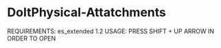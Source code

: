 # DoItPhysical-Attatchments
REQUIREMENTS: es_extended 1.2
USAGE: PRESS SHIFT + UP ARROW IN ORDER TO OPEN

